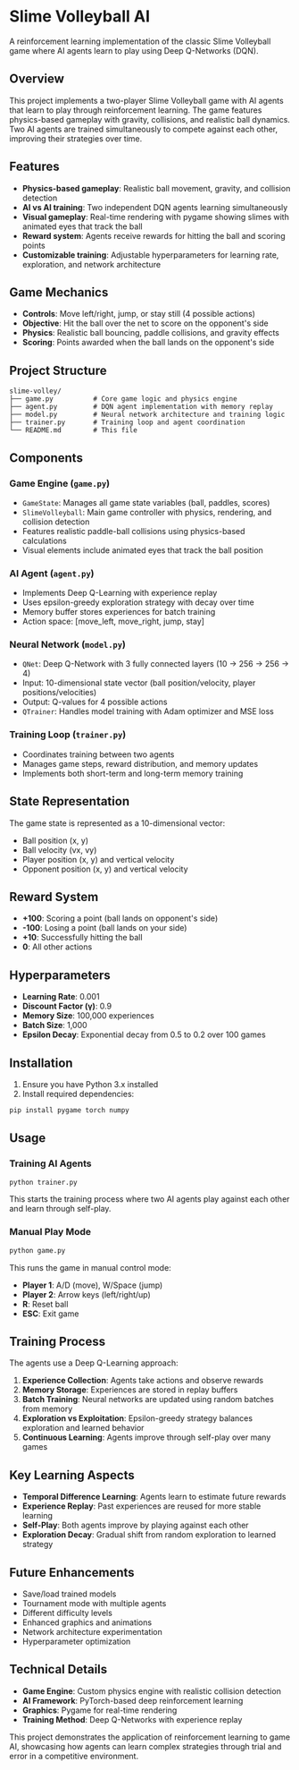 # Slime Volleyball AI

A reinforcement learning implementation of the classic Slime Volleyball game where AI agents learn to play using Deep Q-Networks (DQN).

## Overview

This project implements a two-player Slime Volleyball game with AI agents that learn to play through reinforcement learning. The game features physics-based gameplay with gravity, collisions, and realistic ball dynamics. Two AI agents are trained simultaneously to compete against each other, improving their strategies over time.

## Features

- **Physics-based gameplay**: Realistic ball movement, gravity, and collision detection
- **AI vs AI training**: Two independent DQN agents learning simultaneously
- **Visual gameplay**: Real-time rendering with pygame showing slimes with animated eyes that track the ball
- **Reward system**: Agents receive rewards for hitting the ball and scoring points
- **Customizable training**: Adjustable hyperparameters for learning rate, exploration, and network architecture

## Game Mechanics

- **Controls**: Move left/right, jump, or stay still (4 possible actions)
- **Objective**: Hit the ball over the net to score on the opponent's side
- **Physics**: Realistic ball bouncing, paddle collisions, and gravity effects
- **Scoring**: Points awarded when the ball lands on the opponent's side

## Project Structure

```
slime-volley/
├── game.py          # Core game logic and physics engine
├── agent.py         # DQN agent implementation with memory replay
├── model.py         # Neural network architecture and training logic
├── trainer.py       # Training loop and agent coordination
└── README.md        # This file
```

## Components

### Game Engine (`game.py`)
- `GameState`: Manages all game state variables (ball, paddles, scores)
- `SlimeVolleyball`: Main game controller with physics, rendering, and collision detection
- Features realistic paddle-ball collisions using physics-based calculations
- Visual elements include animated eyes that track the ball position

### AI Agent (`agent.py`)
- Implements Deep Q-Learning with experience replay
- Uses epsilon-greedy exploration strategy with decay over time
- Memory buffer stores experiences for batch training
- Action space: [move_left, move_right, jump, stay]

### Neural Network (`model.py`)
- `QNet`: Deep Q-Network with 3 fully connected layers (10 → 256 → 256 → 4)
- Input: 10-dimensional state vector (ball position/velocity, player positions/velocities)
- Output: Q-values for 4 possible actions
- `QTrainer`: Handles model training with Adam optimizer and MSE loss

### Training Loop (`trainer.py`)
- Coordinates training between two agents
- Manages game steps, reward distribution, and memory updates
- Implements both short-term and long-term memory training

## State Representation

The game state is represented as a 10-dimensional vector:
- Ball position (x, y)
- Ball velocity (vx, vy)
- Player position (x, y) and vertical velocity
- Opponent position (x, y) and vertical velocity

## Reward System

- **+100**: Scoring a point (ball lands on opponent's side)
- **-100**: Losing a point (ball lands on your side)
- **+10**: Successfully hitting the ball
- **0**: All other actions

## Hyperparameters

- **Learning Rate**: 0.001
- **Discount Factor (γ)**: 0.9
- **Memory Size**: 100,000 experiences
- **Batch Size**: 1,000
- **Epsilon Decay**: Exponential decay from 0.5 to 0.2 over 100 games

## Installation

1. Ensure you have Python 3.x installed
2. Install required dependencies:
```bash
pip install pygame torch numpy
```

## Usage

### Training AI Agents
```bash
python trainer.py
```
This starts the training process where two AI agents play against each other and learn through self-play.

### Manual Play Mode
```bash
python game.py
```
This runs the game in manual control mode:
- **Player 1**: A/D (move), W/Space (jump)
- **Player 2**: Arrow keys (left/right/up)
- **R**: Reset ball
- **ESC**: Exit game

## Training Process

The agents use a Deep Q-Learning approach:
1. **Experience Collection**: Agents take actions and observe rewards
2. **Memory Storage**: Experiences are stored in replay buffers
3. **Batch Training**: Neural networks are updated using random batches from memory
4. **Exploration vs Exploitation**: Epsilon-greedy strategy balances exploration and learned behavior
5. **Continuous Learning**: Agents improve through self-play over many games

## Key Learning Aspects

- **Temporal Difference Learning**: Agents learn to estimate future rewards
- **Experience Replay**: Past experiences are reused for more stable learning
- **Self-Play**: Both agents improve by playing against each other
- **Exploration Decay**: Gradual shift from random exploration to learned strategy

## Future Enhancements

- Save/load trained models
- Tournament mode with multiple agents
- Different difficulty levels
- Enhanced graphics and animations
- Network architecture experimentation
- Hyperparameter optimization

## Technical Details

- **Game Engine**: Custom physics engine with realistic collision detection
- **AI Framework**: PyTorch-based deep reinforcement learning
- **Graphics**: Pygame for real-time rendering
- **Training Method**: Deep Q-Networks with experience replay

This project demonstrates the application of reinforcement learning to game AI, showcasing how agents can learn complex strategies through trial and error in a competitive environment.

